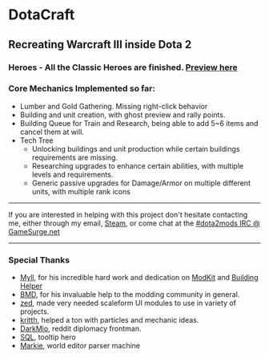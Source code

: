 # DotaCraft
## Recreating Warcraft III inside Dota 2

### Heroes - All the Classic Heroes are finished. [Preview here](http://moddota.com/forums/discussion/comment/382/#Comment_382)

### Core Mechanics Implemented so far:

* Lumber and Gold Gathering. Missing right-click behavior
* Building and unit creation, with ghost preview and rally points.
* Building Queue for Train and Research, being able to add 5~6 items and cancel them at will.
* Tech Tree
  * Unlocking buildings and unit production while certain buildings requirements are missing.
  * Researching upgrades to enhance certain abilities, with multiple levels and requirements.
  * Generic passive upgrades for Damage/Armor on multiple different units, with multiple rank icons

---

If you are interested in helping with this project don't hesitate contacting me, either through my email, [Steam](http://steamcommunity.com/id/mnoya), or come chat at the [#dota2mods IRC @ GameSurge.net](kiwiirc.com/client/irc.gamesurge.net/?#dota2mods)

---

### Special Thanks

* [Myll](https://github.com/Myll), for his incredible hard work and dedication on [ModKit](https://github.com/Myll/Dota-2-ModKit) and [Building Helper](https://github.com/Myll/Dota-2-Building-Helper)
* [BMD](https://github.com/bmddota), for his invaluable help to the modding community in general.
* [zed](https://github.com/zedor), made very needed scaleform UI modules to use in variety of projects.
* [kritth](https://github.com/kritth), helped a ton with particles and mechanic ideas.
* [DarkMio](https://github.com/DarkMio), reddit diplomacy frontman.
* [SQL](https://github.com/justSQL), tooltip hero
* [Markie](https://github.com/TheMarkie), world editor parser machine
